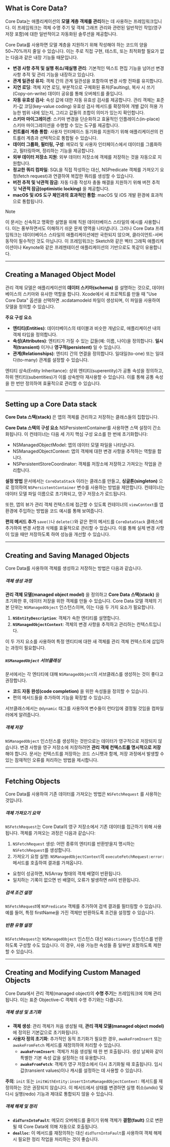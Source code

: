 ## What is Core Data?
Core Data는 애플리케이션의 **모델 계층 객체를 관리**하는 데 사용하는 프레임워크입니다. 이 프레임워크는 객체 수명 주기 및 객체 그래프 관리와 관련된 일반적인 작업(영구 저장 포함)에 대한 일반적이고 자동화된 솔루션을 제공합니다.

Core Data를 사용하면 모델 계층을 지원하기 위해 작성해야 하는 코드의 양을 50~70%까지 줄일 수 있습니다. 이는 주로 직접 구현, 테스트, 또는 최적화할 필요가 없는 다음과 같은 내장 기능들 때문입니다.

- **변경 사항 추적 및 실행 취소/재실행 관리**: 기본적인 텍스트 편집 기능을 넘어선 변경 사항 추적 및 관리 기능을 내장하고 있습니다.
- **관계 일관성 유지**: 객체 간의 관계 일관성을 포함하여 변경 사항 전파를 유지합니다.
- **지연 로딩**: 객체 지연 로딩, 부분적으로 구체화된 퓨처(Faulting), 복사 시 쓰기(Copy-on-write) 데이터 공유를 통해 오버헤드를 줄입니다.
- **자동 유효성 검사**: 속성 값에 대한 자동 유효성 검사를 제공합니다. 관리 객체는 표준 키-값 코딩(key-value coding) 유효성 검사 메서드를 확장하여 개별 값이 허용 가능한 범위 내에 있는지, 그리고 값들의 조합이 의미가 있는지 확인합니다.
- **스키마 마이그레이션**: 스키마 변경을 단순화하고 효율적인 인플레이스(in-place) 스키마 마이그레이션을 수행할 수 있는 도구를 제공합니다.
- **컨트롤러 계층 통합**: 사용자 인터페이스 동기화를 지원하기 위해 애플리케이션의 컨트롤러 계층과 선택적으로 통합될 수 있습니다.
- **데이터 그룹화, 필터링, 구성**: 메모리 및 사용자 인터페이스에서 데이터를 그룹화하고, 필터링하며, 정리하는 기능을 제공합니다.
- **외부 데이터 저장소 지원**: 외부 데이터 저장소에 객체를 저장하는 것을 자동으로 지원합니다.
- **정교한 쿼리 컴파일**: SQL을 직접 작성하는 대신, NSPredicate 객체를 가져오기 요청(fetch request)과 연결하여 복잡한 쿼리를 생성할 수 있습니다.
- **버전 추적 및 낙관적 잠금**: 자동 다중 작성자 충돌 해결을 지원하기 위해 버전 추적 및 **낙관적 잠금(optimistic locking)** 을 제공합니다.
- **macOS 및 iOS 도구 체인과의 효과적인 통합**: macOS 및 iOS 개발 환경에 효과적으로 통합됩니다.

> [!note]
> 이 문서는 신속하고 명확한 설명을 위해 직원 데이터베이스 스타일의 예시를 사용합니다. 이는 풍부하면서도 이해하기 쉬운 문제 영역을 나타냅니다. 그러나 Core Data 프레임워크는 데이터베이스 스타일의 애플리케이션에만 국한되지 않으며, 클라이언트-서버 동작이 필수적인 것도 아닙니다. 이 프레임워크는 Sketch와 같은 벡터 그래픽 애플리케이션이나 Keynote와 같은 프레젠테이션 애플리케이션의 기반으로도 똑같이 유용합니다.

---
## Creating a Managed Object Model
관리 객체 모델은 애플리케이션의 **데이터 스키마(schema)** 를 설명하는 것으로, 데이터베이스의 스키마와 유사한 역할을 합니다. Xcode에서 새 프로젝트를 만들 때 "Use Core Data" 옵션을 선택하면 .xcdatamodeld 파일이 생성되며, 이 파일을 사용하여 모델을 정의할 수 있습니다.

**주요 구성 요소**
- **엔티티(Entities)**: 데이터베이스의 테이블과 비슷한 개념으로, 애플리케이션 내의 객체 타입을 정의합니다.
- **속성(Attributes)**: 엔티티가 가질 수 있는 값들(예: 이름, 나이)을 정의합니다. **일시적(transient)** 이거나 **영구적(persistent)** 일 수 있습니다.
- **관계(Relationships)**: 엔티티 간의 연결을 정의합니다. 일대일(to-one) 또는 일대다(to-many) 관계를 설정할 수 있습니다.

엔티티 상속(Entity Inheritance): 상위 엔티티(superentity)가 공통 속성을 정의하고, 하위 엔티티(subentities)가 이를 상속받아 재사용할 수 있습니다. 이를 통해 공통 속성을 한 번만 정의하여 효율적으로 관리할 수 있습니다.

---
## Setting up a Core Data stack
**Core Data 스택(stack)** 은 앱의 객체를 관리하고 저장하는 클래스들의 집합입니다.

**Core Data 스택의 구성 요소**
NSPersistentContainer를 사용하면 스택 설정이 간소화됩니다. 이 컨테이너는 다음 세 가지 핵심 구성 요소를 한 번에 초기화합니다:
- NSManagedObjectModel: 앱의 데이터 모델 파일을 나타냅니다.
- NSManagedObjectContext: 앱의 객체에 대한 변경 사항을 추적하는 역할을 합니다.
- NSPersistentStoreCoordinator: 객체를 저장소에 저장하고 가져오는 작업을 관리합니다.

**설정 방법**
문서에서는 `CoreDataStack` 이라는 클래스를 만들고, **싱글톤(singleton)** 으로 정의하여 `NSPersistentContainer` 변수를 사용하는 방법을 제안합니다. 컨테이너는 데이터 모델 파일 이름으로 초기화되고, 영구 저장소가 로드됩니다.

또한, 앱의 뷰가 관리 객체 컨텍스트에 접근할 수 있도록 컨테이너의 `viewContext`를 앱 환경에 주입하는 방법을 코드 예시를 통해 보여줍니다.

**편의 메서드 추가**
`save()`나 `delete()`와 같은 편의 메서드를 `CoreDataStack` 클래스에 추가하여 변경 사항과 삭제를 효율적으로 관리할 수 있습니다. 이를 통해 실제 변경 사항이 있을 때만 저장하도록 하여 성능을 개선할 수 있습니다.

---
## Creating and Saving Managed Objects
Core Data를 사용하여 객체를 생성하고 저장하는 방법은 다음과 같습니다.
##### 객체 생성 과정

**관리 객체 모델(managed object model)** 을 정의하고 **Core Data 스택(stack)** 을 초기화한 후, 데이터 저장을 위한 객체를 만들 수 있습니다. Core Data 모델 객체의 기본 단위는 `NSManagedObject` 인스턴스이며, 이는 다음 두 가지 요소가 필요합니다.
1.  **`NSEntityDescription`**: 객체가 속한 엔티티를 설명합니다.
2.  **`NSManagedObjectContext`**: 객체의 변경 사항을 추적하고 관리하는 컨텍스트입니다.

이 두 가지 요소를 사용하여 특정 엔티티에 대한 새 객체를 관리 객체 컨텍스트에 삽입하는 과정이 필요합니다.
##### `NSManagedObject` 서브클래싱
문서에서는 각 엔티티에 대해 `NSManagedObject`의 서브클래스를 생성하는 것이 좋다고 권장합니다.
* **코드 자동 완성(code completion)** 을 위한 속성들을 정의할 수 있습니다.
* 편의 메서드들을 추가하여 기능을 확장할 수 있습니다.

서브클래스에서는 `@dynamic` 태그를 사용하여 변수들이 런타임에 결정될 것임을 컴파일러에게 알려줍니다.
##### 객체 저장
`NSManagedObject` 인스턴스를 생성하는 것만으로는 데이터가 영구적으로 저장되지 않습니다. 변경 사항을 영구 저장소에 저장하려면 **관리 객체 컨텍스트를 명시적으로 저장**해야 합니다. 문서는 컨텍스트를 저장하는 코드 스니펫과 함께, 저장 과정에서 발생할 수 있는 잠재적인 오류를 처리하는 방법을 제시합니다.

---
## Fetching Objects
Core Data를 사용하여 기존 데이터를 가져오는 방법은 `NSFetchRequest` 를 사용하는 것입니다.
##### 객체 가져오기 요약
`NSFetchRequest`는 Core Data의 영구 저장소에서 기존 데이터를 접근하기 위해 사용됩니다. 객체를 가져오는 과정은 다음과 같습니다:
1. `NSFetchRequest` 생성: 어떤 종류의 엔티티를 반환받을지 명시하는 `NSFetchRequest`를 생성합니다.
2. 가져오기 요청 실행: `NSManagedObjectContext`의 `executeFetchRequest:error:` 메서드를 호출하여 결과를 가져옵니다.
- 요청이 성공하면, NSArray 형태의 객체 배열이 반환됩니다.
- 일치하는 기록이 없으면 빈 배열이, 오류가 발생하면 nil이 반환됩니다.
##### 검색 조건 설정
`NSFetchReques`t에 `NSPredicate` 객체를 추가하여 검색 결과를 필터링할 수 있습니다. 예를 들어, 특정 firstName을 가진 객체만 반환하도록 조건을 설정할 수 있습니다.
##### 반환 유형 설정
`NSFetchRequest`는 `NSManagedObject` 인스턴스 대신 `NSDictionary` 인스턴스를 반환하도록 구성할 수도 있습니다. 이 경우, 사용 가능한 속성들 중 일부만 포함하도록 제한할 수 있습니다.

---
## Creating and Modifying Custom Managed Objects
Core Data에서 관리 객체(managed object)의 **수명 주기**는 프레임워크에 의해 관리됩니다. 이는 표준 Objective-C 객체의 수명 주기와는 다릅니다.
##### 객체 생성 및 초기화
* **객체 생성**: 관리 객체가 처음 생성될 때, **관리 객체 모델(managed object model)** 에 정의된 기본값으로 초기화됩니다.
* **사용자 정의 초기화**: 추가적인 동적 초기화가 필요한 경우, `awakeFromInsert` 또는 `awakeFromFetch` 메서드를 재정의하여 처리할 수 있습니다.
    * **`awakeFromInsert`**: 객체가 처음 생성될 때 한 번 호출됩니다. 생성 날짜와 같이 특별한 기본 속성 값을 설정하는 데 유용합니다.
    * **`awakeFromFetch`**: 객체가 영구 저장소에서 다시 초기화될 때 호출됩니다. 임시 값(transient values)이나 캐시를 설정하는 데 사용할 수 있습니다.

**주의**: `init` 또는 `initWithEntity:insertIntoManagedObjectContext:` 메서드를 재정의하는 것은 권장되지 않습니다. 이 메서드에서 상태를 변경하면 실행 취소(undo) 및 다시 실행(redo) 기능과 제대로 통합되지 않을 수 있습니다.
##### 객체 해제 및 정리
* **`didTurnIntoFault`**: 메모리 오버헤드를 줄이기 위해 객체가 **결함(fault)** 으로 변환될 때 Core Data에 의해 자동으로 호출됩니다.
* **`dealloc`**: 이 메서드를 재정의하는 대신 `didTurnIntoFault`를 사용하여 객체 해제 시 필요한 정리 작업을 처리하는 것이 좋습니다.
